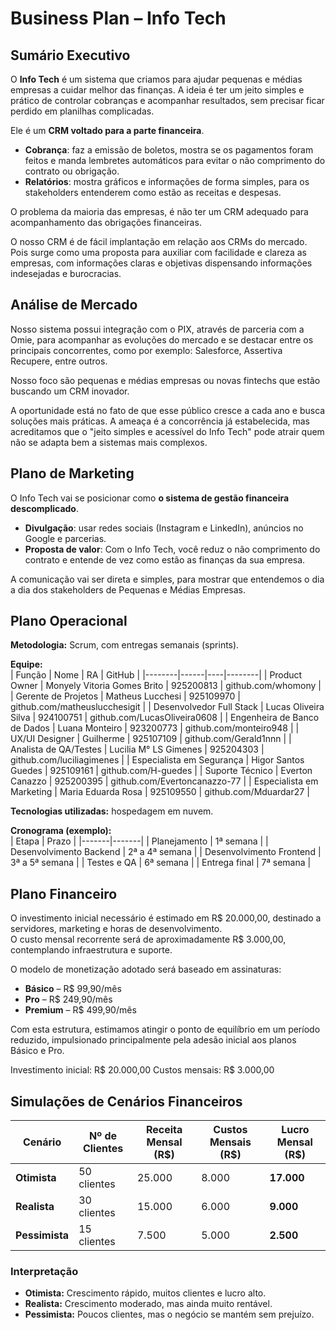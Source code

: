 # Business Plan – Info Tech  

##  Sumário Executivo

O **Info Tech** é um sistema que criamos para ajudar pequenas e médias empresas a cuidar melhor das finanças. A ideia é ter um jeito simples e prático de controlar cobranças e acompanhar resultados, sem precisar ficar perdido em planilhas complicadas.  

Ele é um **CRM voltado para a parte financeira**.

- **Cobrança**: faz a emissão de boletos, mostra se os pagamentos foram feitos e manda lembretes automáticos para evitar o não comprimento do contrato ou obrigação.  
- **Relatórios**: mostra gráficos e informações de forma simples, para os stakeholders entenderem como estão as receitas e despesas.  

O problema da maioria das empresas, é não ter um CRM adequado para acompanhamento das obrigações financeiras.

O nosso CRM é de fácil implantação em relação aos CRMs do mercado. Pois surge como uma proposta para auxiliar com facilidade e clareza as empresas, com informações claras e objetivas dispensando informações indesejadas e burocracias.

## Análise de Mercado

Nosso sistema possui integração com o PIX, através de parceria com a Omie, para acompanhar as evoluções do mercado e se destacar entre os principais concorrentes, como por exemplo: Salesforce, Assertiva Recupere, entre outros.

Nosso foco são pequenas e médias empresas ou novas fintechs que estão buscando um CRM inovador.

A oportunidade está no fato de que esse público cresce a cada ano e busca soluções mais práticas. A ameaça é a concorrência já estabelecida, mas acreditamos que o "jeito simples e acessível do Info Tech" pode atrair quem não se adapta bem a sistemas mais complexos.

## Plano de Marketing  

O Info Tech vai se posicionar como **o sistema de gestão financeira descomplicado**.  

- **Divulgação**: usar redes sociais (Instagram e LinkedIn), anúncios no Google e parcerias.  
- **Proposta de valor**: Com o Info Tech, você reduz o não comprimento do contrato e entende de vez como estão as finanças da sua empresa.  

A comunicação vai ser direta e simples, para mostrar que entendemos o dia a dia dos stakeholders de Pequenas e Médias Empresas.  

## Plano Operacional

**Metodologia:** Scrum, com entregas semanais (sprints).  

**Equipe:**  
| Função | Nome | RA | GitHub |
|--------|------|----|--------|
| Product Owner | Monyely Vitoria Gomes Brito | 925200813 | github.com/whomony |
| Gerente de Projetos | Matheus Lucchesi | 925109970 | github.com/matheuslucchesigit |
| Desenvolvedor Full Stack | Lucas Oliveira Silva | 924100751 | github.com/LucasOliveira0608 |
| Engenheira de Banco de Dados | Luana Monteiro | 923200773 | github.com/monteiro948 |
| UX/UI Designer | Guilherme | 925107109 | github.com/Gerald1nnn |
| Analista de QA/Testes | Lucilia M° LS Gimenes | 925204303 | github.com/luciliagimenes |
| Especialista em Segurança | Higor Santos Guedes | 925109161 | github.com/H-guedes |
| Suporte Técnico | Everton Canazzo | 925200395 | github.com/Evertoncanazzo-77 |
| Especialista em Marketing | Maria Eduarda Rosa | 925109550 | github.com/Mduardar27 |

**Tecnologias utilizadas:** hospedagem em nuvem.  

**Cronograma (exemplo):**  
| Etapa | Prazo |
|-------|-------|
| Planejamento | 1ª semana |
| Desenvolvimento Backend | 2ª a 4ª semana |
| Desenvolvimento Frontend | 3ª a 5ª semana |
| Testes e QA | 6ª semana |
| Entrega final | 7ª semana |

## Plano Financeiro

O investimento inicial necessário é estimado em R$ 20.000,00, destinado a servidores, marketing e horas de desenvolvimento.  
O custo mensal recorrente será de aproximadamente R$ 3.000,00, contemplando infraestrutura e suporte.  

O modelo de monetização adotado será baseado em assinaturas: 
- **Básico** – R$ 99,90/mês  
- **Pro** – R$ 249,90/mês  
- **Premium** – R$ 499,90/mês  

Com esta estrutura, estimamos atingir o ponto de equilíbrio em um período reduzido, impulsionado principalmente pela adesão inicial aos planos Básico e Pro.

Investimento inicial: R$ 20.000,00
Custos mensais: R$ 3.000,00

## Simulações de Cenários Financeiros

| Cenário       | Nº de Clientes | Receita Mensal (R$) | Custos Mensais (R$) | Lucro Mensal (R$) |
|---------------|----------------|----------------------|----------------------|--------------------|
| **Otimista**  | 50 clientes    | 25.000               | 8.000                | **17.000**         |
| **Realista**  | 30 clientes    | 15.000               | 6.000                | **9.000**          |
| **Pessimista**| 15 clientes    | 7.500                | 5.000                | **2.500**          |

### Interpretação
- **Otimista:** Crescimento rápido, muitos clientes e lucro alto.  
- **Realista:** Crescimento moderado, mas ainda muito rentável.  
- **Pessimista:** Poucos clientes, mas o negócio se mantém sem prejuízo.  
